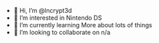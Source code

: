 - 👋 Hi, I’m @lncrypt3d
- 👀 I’m interested in Nintendo DS
- 🌱 I’m currently learning More about lots of things
- 💞️ I’m looking to collaborate on n/a

<!---
lncrypt3d/lncrypt3d is a ✨ special ✨ repository because its `README.md` (this file) appears on your GitHub profile.
You can click the Preview link to take a look at your changes.
--->
